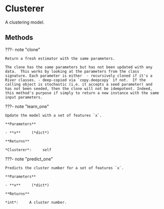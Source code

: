 # Clusterer

A clustering model.






## Methods

???- note "clone"

    Return a fresh estimator with the same parameters.

    The clone has the same parameters but has not been updated with any data.  This works by looking at the parameters from the class signature. Each parameter is either  - recursively cloned if it's a River classes. - deep-copied via `copy.deepcopy` if not.  If the calling object is stochastic (i.e. it accepts a seed parameter) and has not been seeded, then the clone will not be idempotent. Indeed, this method's purpose if simply to return a new instance with the same input parameters.

    
???- note "learn_one"

    Update the model with a set of features `x`.

    **Parameters**

    - **x**     (*dict*)    
    
    **Returns**

    *Clusterer*:     self
    
???- note "predict_one"

    Predicts the cluster number for a set of features `x`.

    **Parameters**

    - **x**     (*dict*)    
    
    **Returns**

    *int*:     A cluster number.
    
